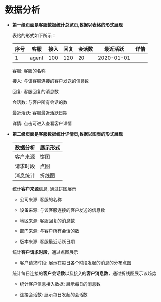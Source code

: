 # 数据分析

- <strong>第一级页面是客服数据统计总览页,数据以表格的形式展现</strong>
  <br />

  <p>表格的形式如下所示：</p>

  |  序号 | 客服  | 接入 | 回复 | 会话数 | 最近活跃   |  详情  |
  |  ---- | ----  | ---- | ---- | ----   | ----       |  ----  |
  |   1   | agent | 100  | 120  |  20    | 2020-01-01 |        |

  <p>客服: 客服的名称</p>
  <p>接入: 与该客服连接的客户发送的信息数</p>
  <p>回复: 客服回复的消息数</p>
  <p>会话数: 与客户所有会话的数</p>
  <p>最近活跃: 客服最近活跃日期</p>
  <p>详情: 点击可进入查看客户详情</p>

- <strong>第二级页面是客服数据统计详情页,数据以图表的形式展现</strong>
  <br />

  |  数据分析    | 展示形式 |
  |   ----       | ----     |
  |   客户来源   | 饼图     |
  |   请求时段   | 点图     |
  |   消息统计   | 折线图   |

  <p>统计<strong>客户来源</strong>信息, 通过饼图展示</p>

  - <p>公司来源: 客服的名称</p>
  - <p>设备来源: 与该客服连接的客户发送的信息数</p>
  - <p>地区来源: 客服回复的消息数</p>
  - <p>部门来源: 与客户所有会话的数</p>
  - <p>版本来源: 客服最近活跃日期</p>

  <p>统计<strong>客户请求时段</strong>，通过点图展示</p>

  - <p>客户请求时段: 展示在每日各个时段发起的消息的分布点图</p>

  <p>统计每日连接的<strong>客户会话数</strong>以及接入的<strong>客户消息数</strong>，通过折线图展示该趋势</p>

  - <p>统计客户信息接入数据: 展示每日的消息数</p>
  - <p>连接会话数: 展示每日发起的会话数</p>

